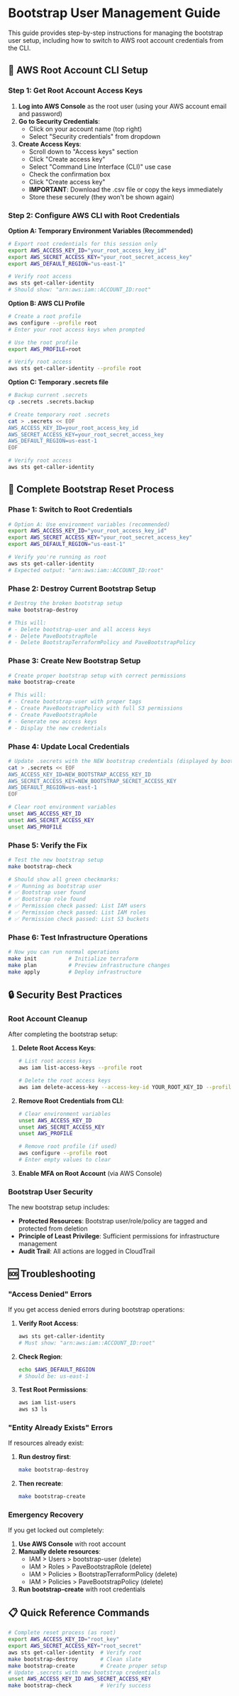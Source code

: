 # Bootstrap User Management Guide

This guide provides step-by-step instructions for managing the bootstrap user setup, including how to switch to AWS root account credentials from the CLI.

## 🔑 AWS Root Account CLI Setup

### Step 1: Get Root Account Access Keys

1. **Log into AWS Console** as the root user (using your AWS account email and password)
2. **Go to Security Credentials**:
   - Click on your account name (top right)
   - Select "Security credentials" from dropdown
3. **Create Access Keys**:
   - Scroll down to "Access keys" section
   - Click "Create access key"
   - Select "Command Line Interface (CLI)" use case
   - Check the confirmation box
   - Click "Create access key"
   - **IMPORTANT**: Download the .csv file or copy the keys immediately
   - Store these securely (they won't be shown again)

### Step 2: Configure AWS CLI with Root Credentials

**Option A: Temporary Environment Variables (Recommended)**
```bash
# Export root credentials for this session only
export AWS_ACCESS_KEY_ID="your_root_access_key_id"
export AWS_SECRET_ACCESS_KEY="your_root_secret_access_key"
export AWS_DEFAULT_REGION="us-east-1"

# Verify root access
aws sts get-caller-identity
# Should show: "arn:aws:iam::ACCOUNT_ID:root"
```

**Option B: AWS CLI Profile**
```bash
# Create a root profile
aws configure --profile root
# Enter your root access keys when prompted

# Use the root profile
export AWS_PROFILE=root

# Verify root access
aws sts get-caller-identity --profile root
```

**Option C: Temporary .secrets file**
```bash
# Backup current .secrets
cp .secrets .secrets.backup

# Create temporary root .secrets
cat > .secrets << EOF
AWS_ACCESS_KEY_ID=your_root_access_key_id
AWS_SECRET_ACCESS_KEY=your_root_secret_access_key
AWS_DEFAULT_REGION=us-east-1
EOF

# Verify root access
aws sts get-caller-identity
```

## 🚨 Complete Bootstrap Reset Process

### Phase 1: Switch to Root Credentials

```bash
# Option A: Use environment variables (recommended)
export AWS_ACCESS_KEY_ID="your_root_access_key_id"
export AWS_SECRET_ACCESS_KEY="your_root_secret_access_key"
export AWS_DEFAULT_REGION="us-east-1"

# Verify you're running as root
aws sts get-caller-identity
# Expected output: "arn:aws:iam::ACCOUNT_ID:root"
```

### Phase 2: Destroy Current Bootstrap Setup

```bash
# Destroy the broken bootstrap setup
make bootstrap-destroy

# This will:
# - Delete bootstrap-user and all access keys
# - Delete PaveBootstrapRole 
# - Delete BootstrapTerraformPolicy and PaveBootstrapPolicy
```

### Phase 3: Create New Bootstrap Setup

```bash
# Create proper bootstrap setup with correct permissions
make bootstrap-create

# This will:
# - Create bootstrap-user with proper tags
# - Create PaveBootstrapPolicy with full S3 permissions
# - Create PaveBootstrapRole
# - Generate new access keys
# - Display the new credentials
```

### Phase 4: Update Local Credentials

```bash
# Update .secrets with the NEW bootstrap credentials (displayed by bootstrap-create)
cat > .secrets << EOF
AWS_ACCESS_KEY_ID=NEW_BOOTSTRAP_ACCESS_KEY_ID
AWS_SECRET_ACCESS_KEY=NEW_BOOTSTRAP_SECRET_ACCESS_KEY
AWS_DEFAULT_REGION=us-east-1
EOF

# Clear root environment variables
unset AWS_ACCESS_KEY_ID
unset AWS_SECRET_ACCESS_KEY
unset AWS_PROFILE
```

### Phase 5: Verify the Fix

```bash
# Test the new bootstrap setup
make bootstrap-check

# Should show all green checkmarks:
# ✅ Running as bootstrap user
# ✅ Bootstrap user found
# ✅ Bootstrap role found  
# ✅ Permission check passed: List IAM users
# ✅ Permission check passed: List IAM roles
# ✅ Permission check passed: List S3 buckets
```

### Phase 6: Test Infrastructure Operations

```bash
# Now you can run normal operations
make init          # Initialize terraform
make plan          # Preview infrastructure changes
make apply         # Deploy infrastructure
```

## 🔒 Security Best Practices

### Root Account Cleanup

After completing the bootstrap setup:

1. **Delete Root Access Keys**:
   ```bash
   # List root access keys
   aws iam list-access-keys --profile root
   
   # Delete the root access keys
   aws iam delete-access-key --access-key-id YOUR_ROOT_KEY_ID --profile root
   ```

2. **Remove Root Credentials from CLI**:
   ```bash
   # Clear environment variables
   unset AWS_ACCESS_KEY_ID
   unset AWS_SECRET_ACCESS_KEY
   unset AWS_PROFILE
   
   # Remove root profile (if used)
   aws configure --profile root
   # Enter empty values to clear
   ```

3. **Enable MFA on Root Account** (via AWS Console)

### Bootstrap User Security

The new bootstrap setup includes:

- **Protected Resources**: Bootstrap user/role/policy are tagged and protected from deletion
- **Principle of Least Privilege**: Sufficient permissions for infrastructure management
- **Audit Trail**: All actions are logged in CloudTrail

## 🆘 Troubleshooting

### "Access Denied" Errors

If you get access denied errors during bootstrap operations:

1. **Verify Root Access**:
   ```bash
   aws sts get-caller-identity
   # Must show: "arn:aws:iam::ACCOUNT_ID:root"
   ```

2. **Check Region**:
   ```bash
   echo $AWS_DEFAULT_REGION
   # Should be: us-east-1
   ```

3. **Test Root Permissions**:
   ```bash
   aws iam list-users
   aws s3 ls
   ```

### "Entity Already Exists" Errors

If resources already exist:

1. **Run destroy first**:
   ```bash
   make bootstrap-destroy
   ```

2. **Then recreate**:
   ```bash
   make bootstrap-create
   ```

### Emergency Recovery

If you get locked out completely:

1. **Use AWS Console** with root account
2. **Manually delete resources**:
   - IAM > Users > bootstrap-user (delete)
   - IAM > Roles > PaveBootstrapRole (delete)
   - IAM > Policies > BootstrapTerraformPolicy (delete)
   - IAM > Policies > PaveBootstrapPolicy (delete)
3. **Run bootstrap-create** with root credentials

## 📋 Quick Reference Commands

```bash
# Complete reset process (as root)
export AWS_ACCESS_KEY_ID="root_key"
export AWS_SECRET_ACCESS_KEY="root_secret"
aws sts get-caller-identity  # Verify root
make bootstrap-destroy       # Clean slate
make bootstrap-create        # Create proper setup
# Update .secrets with new bootstrap credentials
unset AWS_ACCESS_KEY_ID AWS_SECRET_ACCESS_KEY
make bootstrap-check         # Verify success
```